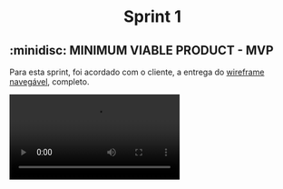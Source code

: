 <span id='topo'>

<h1 align='center'> Sprint 1 </h1>

<h2> :minidisc: MINIMUM VIABLE PRODUCT - MVP </h2>

Para esta sprint, foi acordado com o cliente, a entrega do [wireframe navegável](https://www.figma.com/proto/Gc3LRWc6XPQgx4EWuki2db/Hermez?type=design&node-id=811-836&t=oYqz4LYAyTjheL5T-1&scaling=contain&page-id=0%3A1&starting-point-node-id=811%3A836&show-proto-sidebar=1), completo.

<video src='https://youtu.be/66sqv9QKL5s' align='center'></video>

<!-- → [Voltar ao topo](#topo) -->